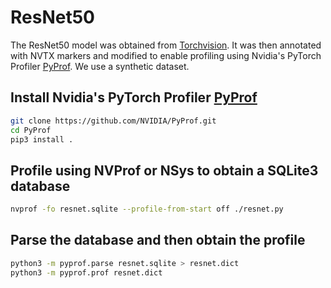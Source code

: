 # ResNet50

The ResNet50 model was obtained from [Torchvision][1]. It was then
annotated with NVTX markers and modified to enable profiling using
Nvidia's PyTorch Profiler [PyProf][2]. We use a synthetic dataset.

## Install Nvidia's PyTorch Profiler [PyProf][2]

```sh
git clone https://github.com/NVIDIA/PyProf.git
cd PyProf
pip3 install .
```

## Profile using NVProf or NSys to obtain a SQLite3 database
```sh
nvprof -fo resnet.sqlite --profile-from-start off ./resnet.py
```

## Parse the database and then obtain the profile
```sh
python3 -m pyprof.parse resnet.sqlite > resnet.dict
python3 -m pyprof.prof resnet.dict
```

[1]: https://github.com/pytorch/vision/blob/master/torchvision/models/resnet.py
[2]: https://github.com/NVIDIA/PyProf
